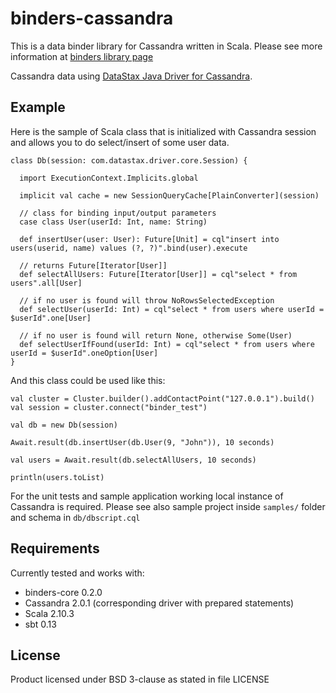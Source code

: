 # binders-cassandra

This is a data binder library for Cassandra written in Scala. Please see more information at [binders library page](https://github.com/InnovaCo/binders)

Cassandra data using [DataStax Java Driver for Cassandra](https://github.com/datastax/java-driver).

## Example

Here is the sample of Scala class that is initialized with Cassandra session and allows you to do select/insert of some user data.

    class Db(session: com.datastax.driver.core.Session) {

      import ExecutionContext.Implicits.global

      implicit val cache = new SessionQueryCache[PlainConverter](session)

      // class for binding input/output parameters
      case class User(userId: Int, name: String)

      def insertUser(user: User): Future[Unit] = cql"insert into users(userid, name) values (?, ?)".bind(user).execute

      // returns Future[Iterator[User]]
      def selectAllUsers: Future[Iterator[User]] = cql"select * from users".all[User]

      // if no user is found will throw NoRowsSelectedException
      def selectUser(userId: Int) = cql"select * from users where userId = $userId".one[User]

      // if no user is found will return None, otherwise Some(User)
      def selectUserIfFound(userId: Int) = cql"select * from users where userId = $userId".oneOption[User]
    }

And this class could be used like this:

    val cluster = Cluster.builder().addContactPoint("127.0.0.1").build()
    val session = cluster.connect("binder_test")

    val db = new Db(session)

    Await.result(db.insertUser(db.User(9, "John")), 10 seconds)

    val users = Await.result(db.selectAllUsers, 10 seconds)

    println(users.toList)

For the unit tests and sample application working local instance of Cassandra is required. Please see also sample project inside `samples/` folder and schema in `db/dbscript.cql`
    
## Requirements

Currently tested and works with:

* binders-core 0.2.0
* Cassandra 2.0.1 (corresponding driver with prepared statements)
* Scala 2.10.3
* sbt 0.13

## License

Product licensed under BSD 3-clause as stated in file LICENSE


